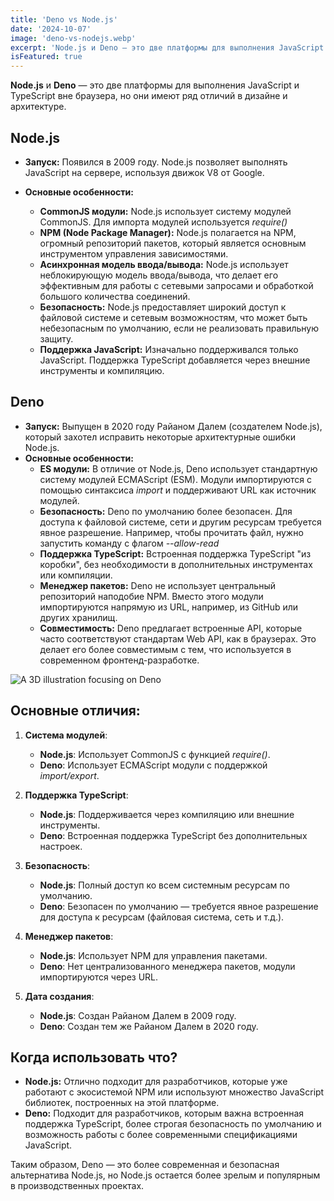 ```yaml
---
title: 'Deno vs Node.js'
date: '2024-10-07'
image: 'deno-vs-nodejs.webp'
excerpt: 'Node.js и Deno — это две платформы для выполнения JavaScript и TypeScript вне браузера, но они имеют ряд отличий в дизайне и архитектуре.'
isFeatured: true
---
```


**Node.js** и **Deno** — это две платформы для выполнения JavaScript и TypeScript вне браузера, но они имеют ряд отличий в дизайне и архитектуре.

## **Node.js**

- **Запуск:** Появился в 2009 году. Node.js позволяет выполнять JavaScript на сервере, используя движок V8 от Google.
- **Основные особенности:**

    - **CommonJS модули:** Node.js использует систему модулей CommonJS. Для импорта модулей используется _require()_
    - **NPM (Node Package Manager):** Node.js полагается на NPM, огромный репозиторий пакетов, который является основным инструментом управления зависимостями.
    - **Асинхронная модель ввода/вывода:** Node.js использует неблокирующую модель ввода/вывода, что делает его эффективным для работы с сетевыми запросами и обработкой большого количества соединений.
    - **Безопасность:** Node.js предоставляет широкий доступ к файловой системе и сетевым возможностям, что может быть небезопасным по умолчанию, если не реализовать правильную защиту.
    - **Поддержка JavaScript:** Изначально поддерживался только JavaScript. Поддержка TypeScript добавляется через внешние инструменты и компиляцию.

## **Deno**

- **Запуск:** Выпущен в 2020 году Райаном Далем (создателем Node.js), который захотел исправить некоторые архитектурные ошибки Node.js.
- **Основные особенности:**
    - **ES модули:** В отличие от Node.js, Deno использует стандартную систему модулей ECMAScript (ESM). Модули импортируются с помощью синтаксиса _import_ и поддерживают URL как источник модулей.
    - **Безопасность:** Deno по умолчанию более безопасен. Для доступа к файловой системе, сети и другим ресурсам требуется явное разрешение. Например, чтобы прочитать файл, нужно запустить команду с флагом _--allow-read_
    - **Поддержка TypeScript:** Встроенная поддержка TypeScript "из коробки", без необходимости в дополнительных инструментах или компиляции.
    - **Менеджер пакетов:** Deno не использует центральный репозиторий наподобие NPM. Вместо этого модули импортируются напрямую из URL, например, из GitHub или других хранилищ.
    - **Совместимость:** Deno предлагает встроенные API, которые часто соответствуют стандартам Web API, как в браузерах. Это делает его более совместимым с тем, что используется в современном фронтенд-разработке.

![A 3D illustration focusing on Deno](deno.webp)

## **Основные отличия:**

1. **Система модулей**:

    - **Node.js**: Использует CommonJS с функцией _require()_.
    - **Deno**: Использует ECMAScript модули с поддержкой _import/export_.

2. **Поддержка TypeScript**:

    - **Node.js**: Поддерживается через компиляцию или внешние инструменты.
    - **Deno**: Встроенная поддержка TypeScript без дополнительных настроек.

3. **Безопасность**:

    - **Node.js**: Полный доступ ко всем системным ресурсам по умолчанию.
    - **Deno**: Безопасен по умолчанию — требуется явное разрешение для доступа к ресурсам (файловая система, сеть и т.д.).

4. **Менеджер пакетов**:

    - **Node.js**: Использует NPM для управления пакетами.
    - **Deno**: Нет централизованного менеджера пакетов, модули импортируются через URL.

5. **Дата создания**:
    - **Node.js**: Создан Райаном Далем в 2009 году.
    - **Deno**: Создан тем же Райаном Далем в 2020 году.

## **Когда использовать что?**

- **Node.js:** Отлично подходит для разработчиков, которые уже работают с экосистемой NPM или используют множество JavaScript библиотек, построенных на этой платформе.
- **Deno:** Подходит для разработчиков, которым важна встроенная поддержка TypeScript, более строгая безопасность по умолчанию и возможность работы с более современными спецификациями JavaScript.

Таким образом, Deno — это более современная и безопасная альтернатива Node.js, но Node.js остается более зрелым и популярным в производственных проектах.
